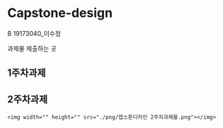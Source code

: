 # Capstone-design
B 19173040_이수정

과제물 제출하는 곳


 ## 1주차과제
 
 ## 2주차과제
    <img width="" height="" src="./png/캡스톤디자인 2주차과제물.png"></img>
